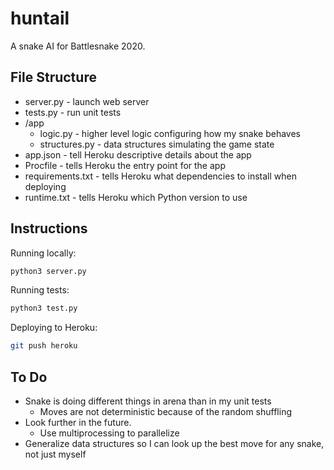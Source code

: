 # huntail

A snake AI for Battlesnake 2020.

## File Structure

- server.py - launch web server
- tests.py - run unit tests
- /app
  - logic.py - higher level logic configuring how my snake behaves
  - structures.py - data structures simulating the game state
- app.json - tell Heroku descriptive details about the app
- Procfile - tells Heroku the entry point for the app
- requirements.txt - tells Heroku what dependencies to install when deploying
- runtime.txt - tells Heroku which Python version to use

## Instructions

Running locally:

```bash
python3 server.py
```

Running tests:

```bash
python3 test.py
```

Deploying to Heroku:

```bash
git push heroku
```

## To Do

- Snake is doing different things in arena than in my unit tests
  - Moves are not deterministic because of the random shuffling
- Look further in the future.
  - Use multiprocessing to parallelize
- Generalize data structures so I can look up the best move for any snake, not just myself
